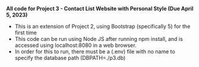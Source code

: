 **All code for Project 3 - Contact List Website with Personal Style (Due April 5, 2023)**

 - This is an extension of Project 2, using Bootstrap (specifically 5) for the first time
 - This code can be run using Node JS after running npm install, and is accessed using localhost:8080 in a web browser.
 - In order for this to run, there must be a (.env) file with no name to specify the database path (DBPATH=./p3.db)

